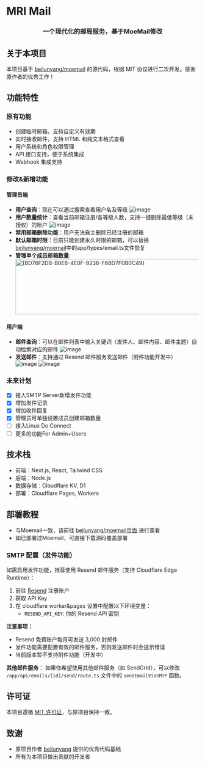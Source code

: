 # MRI Mail

<div align="center">
  <h3>一个现代化的邮局服务，基于MoeMail修改</h3>
</div>

## 关于本项目

本项目基于 [beilunyang/moemail](https://github.com/beilunyang/moemail) 的源代码，根据 MIT 协议进行二次开发。感谢原作者的优秀工作！

## 功能特性

### 原有功能
- 创建临时邮箱，支持自定义有效期
- 实时接收邮件，支持 HTML 和纯文本格式查看
- 用户系统和角色权限管理
- API 接口支持，便于系统集成
- Webhook 集成支持

### 修改&新增功能
#### 管理员端
- **用户查询**：现在可以通过搜索查看用户名及等级
  ![image](https://github.com/user-attachments/assets/f9a8e735-ed76-4a6b-9580-24b3eb4fd135)
- **用户数量统计**：查看当前邮箱注册/各等级人数，支持一键删除最低等级（未授权）的账户
  ![image](https://github.com/user-attachments/assets/570e49d5-dc79-4947-b21e-2b764b415d4c)
- **禁用邮箱删除功能**：用户无法自主删除已经注册的邮箱
- **默认邮箱时限**：目前只能创建永久时限的邮箱，可以替换[beilunyang/moemail](https://github.com/beilunyang/moemail)中的app/types/email.ts文件恢复
- **管理单个成员邮箱数量**:<img width="650" height="145" alt="{BD76F2DB-B0E6-4E0F-9236-F6BD7F0B0C49}" src="https://github.com/user-attachments/assets/1d7f20ee-cf1b-4f1b-b510-f49c7d245de2" />

#### 用户端
- **邮件查询**：可以在邮件列表中输入关键词（发件人、邮件内容、邮件主题）自动检索对应的邮件
  ![image](https://github.com/user-attachments/assets/7ead0f40-9aaa-456b-943e-bf9fbd637c05)
- **发送邮件**：支持通过 Resend 邮件服务发送邮件（附件功能开发中）
  ![image](https://github.com/user-attachments/assets/a47d1c6c-0b4a-4714-ac24-471b791f4fb0)
  ![image](https://github.com/user-attachments/assets/936c0af0-5556-438b-b111-959a7f512ca5)



### 未来计划
- [x] 接入SMTP Server新增发件功能
- [x] 增加发件记录
- [x] 增加收件回复
- [x] 管理员可单独设置成员创建邮箱数量 
- [ ] 接入Linux Do Connect
- [ ] 更多的功能For Admin+Users

## 技术栈

- 前端：Next.js, React, Tailwind CSS
- 后端：Node.js
- 数据存储：Cloudflare KV, D1
- 部署：Cloudflare Pages, Workers

## 部署教程
- 与Moemail一致，请前往 [beilunyang/moemail页面](https://github.com/beilunyang/moemail) 进行查看
- 如已部署过Moemail，可直接下载源码覆盖部署

### SMTP 配置（发件功能）
如需启用发件功能，推荐使用 Resend 邮件服务（支持 Cloudflare Edge Runtime）：

1. 前往 [Resend](https://resend.com) 注册账户
2. 获取 API Key
3. 在 cloudflare worker&pages 设置中配置以下环境变量：
   - `RESEND_API_KEY`: 你的 Resend API 密钥

**注意事项：**
- Resend 免费账户每月可发送 3,000 封邮件
- 发件功能需要配置有效的邮件服务，否则发送邮件时会提示错误
- 当前版本暂不支持附件功能（开发中）

**其他邮件服务：**
如果你希望使用其他邮件服务（如 SendGrid），可以修改 `/app/api/emails/[id]/send/route.ts` 文件中的 `sendEmailViaSMTP` 函数。

## 许可证

本项目遵循 [MIT 许可证](LICENSE)，与原项目保持一致。

## 致谢

- 原项目作者 [beilunyang](https://github.com/beilunyang) 提供的优秀代码基础
- 所有为本项目做出贡献的开发者
